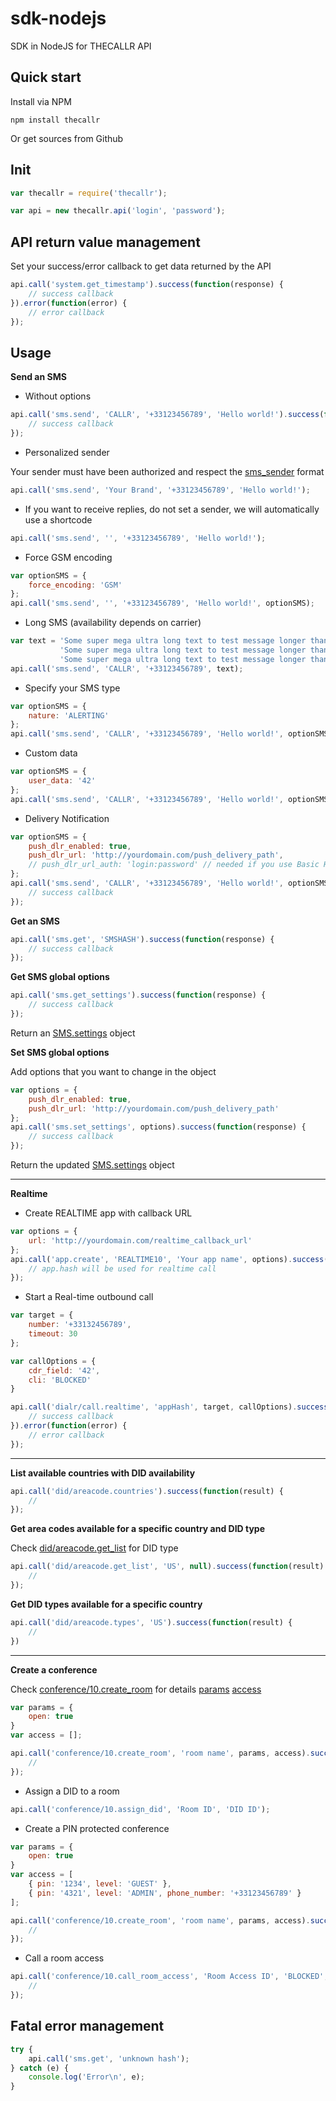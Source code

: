 sdk-nodejs
==========

SDK in NodeJS for THECALLR API

## Quick start
Install via NPM

    npm install thecallr

Or get sources from Github

## Init

```javascript
var thecallr = require('thecallr');

var api = new thecallr.api('login', 'password');
```

## API return value management
Set your success/error callback to get data returned by the API
```javascript
api.call('system.get_timestamp').success(function(response) {
	// success callback
}).error(function(error) {
	// error callback
});
```

## Usage
**Send an SMS**

* Without options

```javascript
api.call('sms.send', 'CALLR', '+33123456789', 'Hello world!').success(function(response) {
	// success callback
});
```

* Personalized sender

Your sender must have been authorized and respect the [sms_sender](http://thecallr.com/docs/formats/#sms_sender) format
```javascript
api.call('sms.send', 'Your Brand', '+33123456789', 'Hello world!');
```

* If you want to receive replies, do not set a sender, we will automatically use a shortcode

```javascript
api.call('sms.send', '', '+33123456789', 'Hello world!');
```

* Force GSM encoding

```javascript
var optionSMS = {
	force_encoding: 'GSM'
};
api.call('sms.send', '', '+33123456789', 'Hello world!', optionSMS);
```

* Long SMS (availability depends on carrier)

```javascript
var text = 'Some super mega ultra long text to test message longer than 160 characters ' +
           'Some super mega ultra long text to test message longer than 160 characters ' +
           'Some super mega ultra long text to test message longer than 160 characters';
api.call('sms.send', 'CALLR', '+33123456789', text);
```

* Specify your SMS type

```javascript
var optionSMS = {
	nature: 'ALERTING'
};
api.call('sms.send', 'CALLR', '+33123456789', 'Hello world!', optionSMS);
```

* Custom data

```javascript
var optionSMS = {
	user_data: '42'
};
api.call('sms.send', 'CALLR', '+33123456789', 'Hello world!', optionSMS);
```

* Delivery Notification

```javascript
var optionSMS = {
	push_dlr_enabled: true,
	push_dlr_url: 'http://yourdomain.com/push_delivery_path',
	// push_dlr_url_auth: 'login:password' // needed if you use Basic HTTP Authentication
};
api.call('sms.send', 'CALLR', '+33123456789', 'Hello world!', optionSMS).success(function(response) {
	// success callback
});
```

**Get an SMS**
```javascript
api.call('sms.get', 'SMSHASH').success(function(response) {
	// success callback
});
```

**Get SMS global options**
```javascript
api.call('sms.get_settings').success(function(response) {
	// success callback
});
```
Return an [SMS.settings](http://thecallr.com/docs/objects/#SMS.Settings) object

**Set SMS global options**

Add options that you want to change in the object
```javascript
var options = {
	push_dlr_enabled: true,
	push_dlr_url: 'http://yourdomain.com/push_delivery_path'
};
api.call('sms.set_settings', options).success(function(response) {
	// success callback
});
```
Return the updated [SMS.settings](http://thecallr.com/docs/objects/#SMS.Settings) object

***

**Realtime**

* Create REALTIME app with callback URL

```javascript
var options = {
	url: 'http://yourdomain.com/realtime_callback_url'
};
api.call('app.create', 'REALTIME10', 'Your app name', options).success(function(app) {
	// app.hash will be used for realtime call
});
```

* Start a Real-time outbound call

```javascript
var target = {
	number: '+33132456789',
	timeout: 30
};

var callOptions = {
	cdr_field: '42',
	cli: 'BLOCKED'
}

api.call('dialr/call.realtime', 'appHash', target, callOptions).success(function(callID) {
	// success callback
}).error(function(error) {
	// error callback
});
```

***

**List available countries with DID availability**
```javascript
api.call('did/areacode.countries').success(function(result) {
	//
});
```

**Get area codes available for a specific country and DID type**

Check [did/areacode.get_list](http://thecallr.com/docs/api/services/did/areacode/#did/areacode.get_list) for DID type
```javascript
api.call('did/areacode.get_list', 'US', null).success(function(result) {
	//
});
```

**Get DID types available for a specific country**
```javascript
api.call('did/areacode.types', 'US').success(function(result) {
	//
})
```

***

**Create a conference**

Check [conference/10.create_room](http://thecallr.com/docs/api/services/conference/10/#conference/10.create_room) for details
[params](http://thecallr.com/docs/objects/#CONFERENCE10)
[access](http://thecallr.com/docs/objects/#CONFERENCE10.Room.Access)
```javascript
var params = {
	open: true
}
var access = [];

api.call('conference/10.create_room', 'room name', params, access).success(function(result) {
	//
});
```

* Assign a DID to a room

```javascript
api.call('conference/10.assign_did', 'Room ID', 'DID ID');
```

* Create a PIN protected conference

```javascript
var params = {
	open: true
}
var access = [
	{ pin: '1234', level: 'GUEST' },
	{ pin: '4321', level: 'ADMIN', phone_number: '+33123456789' }
];

api.call('conference/10.create_room', 'room name', params, access).success(function(result) {
	//
});
```

* Call a room access

```javascript
api.call('conference/10.call_room_access', 'Room Access ID', 'BLOCKED', true).success(function(result) {
	//
});
```


## Fatal error management
```javascript
try {
	api.call('sms.get', 'unknown hash');
} catch (e) {
	console.log('Error\n', e);
}
```
